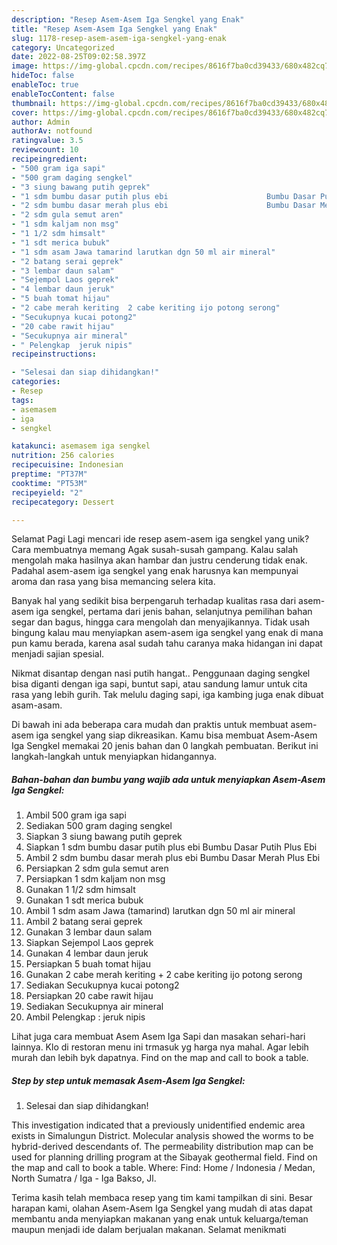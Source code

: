 ```yaml
---
description: "Resep Asem-Asem Iga Sengkel yang Enak"
title: "Resep Asem-Asem Iga Sengkel yang Enak"
slug: 1178-resep-asem-asem-iga-sengkel-yang-enak
category: Uncategorized
date: 2022-08-25T09:02:58.397Z
image: https://img-global.cpcdn.com/recipes/8616f7ba0cd39433/680x482cq70/asem-asem-iga-sengkel-foto-resep-utama.jpg
hideToc: false
enableToc: true
enableTocContent: false
thumbnail: https://img-global.cpcdn.com/recipes/8616f7ba0cd39433/680x482cq70/asem-asem-iga-sengkel-foto-resep-utama.jpg
cover: https://img-global.cpcdn.com/recipes/8616f7ba0cd39433/680x482cq70/asem-asem-iga-sengkel-foto-resep-utama.jpg
author: Admin
authorAv: notfound
ratingvalue: 3.5
reviewcount: 10
recipeingredient:
- "500 gram iga sapi"
- "500 gram daging sengkel"
- "3 siung bawang putih geprek"
- "1 sdm bumbu dasar putih plus ebi                      Bumbu Dasar Putih Plus Ebi"
- "2 sdm bumbu dasar merah plus ebi                      Bumbu Dasar Merah Plus Ebi"
- "2 sdm gula semut aren"
- "1 sdm kaljam non msg"
- "1 1/2 sdm himsalt"
- "1 sdt merica bubuk"
- "1 sdm asam Jawa tamarind larutkan dgn 50 ml air mineral"
- "2 batang serai geprek"
- "3 lembar daun salam"
- "Sejempol Laos geprek"
- "4 lembar daun jeruk"
- "5 buah tomat hijau"
- "2 cabe merah keriting  2 cabe keriting ijo potong serong"
- "Secukupnya kucai potong2"
- "20 cabe rawit hijau"
- "Secukupnya air mineral"
- " Pelengkap  jeruk nipis"
recipeinstructions:

- "Selesai dan siap dihidangkan!"
categories:
- Resep
tags:
- asemasem
- iga
- sengkel

katakunci: asemasem iga sengkel 
nutrition: 256 calories
recipecuisine: Indonesian
preptime: "PT37M"
cooktime: "PT53M"
recipeyield: "2"
recipecategory: Dessert

---
```



Selamat Pagi Lagi mencari ide resep asem-asem iga sengkel yang unik? Cara membuatnya memang Agak susah-susah gampang. Kalau salah mengolah maka hasilnya akan hambar dan justru cenderung tidak enak. Padahal asem-asem iga sengkel yang enak harusnya kan mempunyai aroma dan rasa yang bisa memancing selera kita.


Banyak hal yang sedikit bisa berpengaruh terhadap kualitas rasa dari asem-asem iga sengkel, pertama dari jenis bahan, selanjutnya pemilihan bahan segar dan bagus, hingga cara mengolah dan menyajikannya. Tidak usah bingung kalau mau menyiapkan asem-asem iga sengkel yang enak di mana pun kamu berada, karena asal sudah tahu caranya maka hidangan ini dapat menjadi sajian spesial.

Nikmat disantap dengan nasi putih hangat.. Penggunaan daging sengkel bisa diganti dengan iga sapi, buntut sapi, atau sandung lamur untuk cita rasa yang lebih gurih. Tak melulu daging sapi, iga kambing juga enak dibuat asam-asam.


Di bawah ini ada beberapa cara mudah dan praktis untuk membuat asem-asem iga sengkel yang siap dikreasikan. Kamu bisa membuat Asem-Asem Iga Sengkel memakai 20 jenis bahan dan 0 langkah pembuatan. Berikut ini langkah-langkah untuk menyiapkan hidangannya.

<!--inarticleads1-->

##### Bahan-bahan dan bumbu yang wajib ada untuk menyiapkan Asem-Asem Iga Sengkel:

1. Ambil 500 gram iga sapi
1. Sediakan 500 gram daging sengkel
1. Siapkan 3 siung bawang putih geprek
1. Siapkan 1 sdm bumbu dasar putih plus ebi                      Bumbu Dasar Putih Plus Ebi
1. Ambil 2 sdm bumbu dasar merah plus ebi                      Bumbu Dasar Merah Plus Ebi
1. Persiapkan 2 sdm gula semut aren
1. Persiapkan 1 sdm kaljam non msg
1. Gunakan 1 1/2 sdm himsalt
1. Gunakan 1 sdt merica bubuk
1. Ambil 1 sdm asam Jawa (tamarind) larutkan dgn 50 ml air mineral
1. Ambil 2 batang serai geprek
1. Gunakan 3 lembar daun salam
1. Siapkan Sejempol Laos geprek
1. Gunakan 4 lembar daun jeruk
1. Persiapkan 5 buah tomat hijau
1. Gunakan 2 cabe merah keriting + 2 cabe keriting ijo potong serong
1. Sediakan Secukupnya kucai potong2
1. Persiapkan 20 cabe rawit hijau
1. Sediakan Secukupnya air mineral
1. Ambil  Pelengkap : jeruk nipis


Lihat juga cara membuat Asem Asem Iga Sapi dan masakan sehari-hari lainnya. Klo di restoran menu ini trmasuk yg harga nya mahal. Agar lebih murah dan lebih byk dapatnya. Find on the map and call to book a table. 

<!--inarticleads2-->

##### Step by step untuk memasak Asem-Asem Iga Sengkel:


1. Selesai dan siap dihidangkan!

This investigation indicated that a previously unidentified endemic area exists in Simalungun District. Molecular analysis showed the worms to be hybrid-derived descendants of. The permeability distribution map can be used for planning drilling program at the Sibayak geothermal field. Find on the map and call to book a table. Where: Find: Home / Indonesia / Medan, North Sumatra / Iga - Iga Bakso, Jl. 

Terima kasih telah membaca resep yang tim kami tampilkan di sini. Besar harapan kami, olahan Asem-Asem Iga Sengkel yang mudah di atas dapat membantu anda menyiapkan makanan yang enak untuk keluarga/teman maupun menjadi ide dalam berjualan makanan. Selamat menikmati
